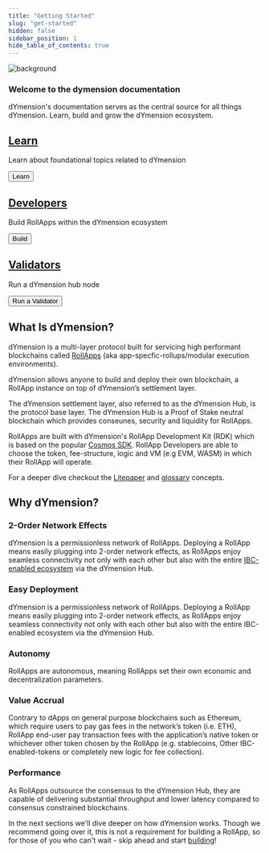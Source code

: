 ```yaml
---
title: "Getting Started"
slug: "get-started"
hidden: false
sidebar_position: 1
hide_table_of_contents: true
---
```


<div class="card image-card overlay-primary">
    <img class="background" src={require('@site/static/img/background.png').default} alt="background" />
    <div class="card-body">
        <div class="card-body-overlay"></div>
        <h3 class="card-title">Welcome to the dymension documentation</h3>
        <p class="card-text">dYmension's documentation serves as the central source for all things dYmension. Learn, build and grow the dYmension ecosystem.</p>
    </div>
</div>

<div class="row row-cols-1 row-cols-md-3 main-actions">
    <div class="col">
        <div class="card card-body">
            <a href="learn/modular-intro" class="card-link stretched-link"> 
                <h2 class="card-title">Learn</h2>
            </a>
            <p class="card-text">Learn about foundational topics related to dYmension</p>
            <div class="card-actions">
                <button>Learn</button>
            </div>
        </div>
    </div>
    <div class="col">
        <div class="card card-body">
            <a href="developers/checkers-rollapp/" class="card-link stretched-link"> 
                <h2 class="card-title">Developers</h2>
            </a>
            <p class="card-text">Build RollApps within the dYmension ecosystem</p>
            <div class="card-actions">
                <button>Build</button>
            </div>
        </div>
    </div>
    <div class="col">
        <div class="card card-body">
            <a href="validators/full-node/index" class="card-link stretched-link"> 
                <h2 class="card-title">Validators</h2>
            </a>
            <p class="card-text">Run a dYmension hub node</p>
            <div class="card-actions">
                <button>Run a Validator</button>
            </div>
        </div>
    </div>
</div>


## What Is dYmension?

dYmension is a multi-layer protocol built for servicing high performant blockchains called [RollApps](/docs/learn/rollapps.md) (aka app-specfic-rollups/modular execution environments).

dYmension allows anyone to build and deploy their own blockchain, a RollApp instance on top of dYmension’s settlement layer.

The dYmension settlement layer, also referred to as the dYmension Hub, is the protocol base layer. The dYmension Hub is a Proof of Stake neutral blockchain which provides conseunes, security and liquidity for RollApps.

RollApps are built with dYmension's RollApp Development Kit (RDK) which is based on the popular [Cosmos SDK](https://docs.cosmos.network/). RollApp Developers are able to choose the token, fee-structure, logic and VM (e.g EVM, WASM) in which their RollApp will operate.

For a deeper dive checkout the [Litepaper](/docs/dymension-litepaper/index.md) and [glossary](/docs/reference/glossary.md) concepts.

## Why dYmension?

### 2-Order Network Effects

dYmension is a permissionless network of RollApps. Deploying a RollApp means easily plugging into 2-order network effects, as RollApps enjoy seamless connectivity not only with each other but also with the entire [IBC-enabled ecosystem](https://mapofzones.com/) via the dYmension Hub.

### Easy Deployment

dYmension is a permissionless network of RollApps. Deploying a RollApp means easily plugging into 2-order network effects, as RollApps enjoy seamless connectivity not only with each other but also with the entire IBC-enabled ecosystem via the dYmension Hub.

### Autonomy

RollApps are autonomous, meaning RollApps set their own economic and decentralization parameters.

### Value Accrual

Contrary to dApps on general purpose blockchains such as Ethereum, which require users to pay gas fees in the network’s token (i.e. ETH), RollApp end-user pay transaction fees with the application’s native token or whichever other token chosen by the RollApp (e.g. stablecoins, Other IBC-enabled-tokens or completely new logic for fee collection).

### Performance

As RollApps outsource the consensus to the dYmension Hub, they are capable of delivering substantial throughput and lower latency compared to consensus constrained blockchains.

In the next sections we'll dive deeper on how dYmension works. Though we recommend going over it, this is not a requirement for building a RollApp, so for those of you who can't wait - skip ahead and start [building](/docs/developers/checkers-rollapp/index.md)!

